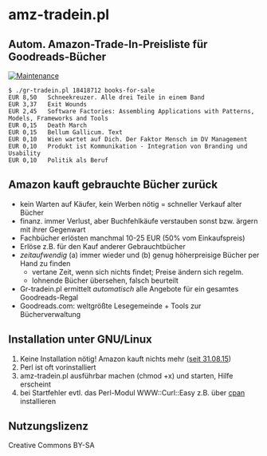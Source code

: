 # amz-tradein.pl

## Autom. Amazon-Trade-In-Preisliste für Goodreads-Bücher

[![Maintenance](https://img.shields.io/badge/Maintained%3F-no-red.svg)](https://bitbucket.org/lbesson/ansi-colors)

```
$ ./gr-tradein.pl 18418712 books-for-sale
EUR 8,50   Schneekreuzer. Alle drei Teile in einem Band
EUR 3,37   Exit Wounds
EUR 2,45   Software Factories: Assembling Applications with Patterns, Models, Frameworks and Tools
EUR 0,15   Death March
EUR 0,15   Bellum Gallicum. Text
EUR 0,10   Wien wartet auf Dich. Der Faktor Mensch im DV Management
EUR 0,10   Produkt ist Kommunikation - Integration von Branding und Usability
EUR 0,10   Politik als Beruf
```

## Amazon kauft gebrauchte Bücher zurück
- kein Warten auf Käufer, kein Werben nötig = schneller Verkauf alter Bücher
- finanz. immer Verlust, aber Buchfehlkäufe verstauben sonst bzw. ärgern mit ihrer Gegenwart
- Fachbücher erlösten manchmal 10-25 EUR (50% vom Einkaufspreis)
- Erlöse z.B. für den Kauf anderer Gebrauchtbücher
- _zeitaufwendig_ (a) immer wieder und (b) genug höherpreisige Bücher per Hand zu finden
  - vertane Zeit, wenn sich nichts findet; Preise ändern sich regelm.
  - lohnende Bücher übersehen, falsch beurteilt
- Gr-tradein.pl ermittelt _automatisch_ alle Angebote für ein gesamtes Goodreads-Regal
- Goodreads.com: weltgrößte Lesegemeinde + Tools zur Bücherverwaltung


## Installation unter GNU/Linux
1. Keine Installation nötig! Amazon kauft nichts mehr ([seit 31.08.15](https://www.amazon.de/gp/browse/ref=trdrt_conf_exodus?ie=UTF8&node=4455884031))
2. Perl ist oft vorinstalliert
3. amz-tradein.pl ausführbar machen (chmod +x) und starten, Hilfe erscheint
4. bei Startfehler evtl. das Perl-Modul WWW::Curl::Easy z.B. über [cpan](http://perl.about.com/od/packagesmodules/qt/perlcpan.htm) installieren


## Nutzungslizenz
Creative Commons BY-SA


